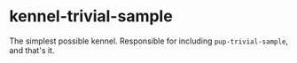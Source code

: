 # kennel-trivial-sample

The simplest possible kennel. Responsible for including `pup-trivial-sample`,
and that's it.
